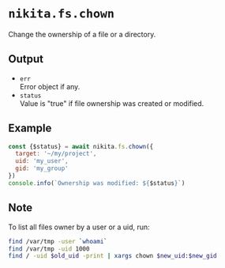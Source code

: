 
# `nikita.fs.chown`

Change the ownership of a file or a directory.

## Output

* `err`   
  Error object if any.   
* `status`   
  Value is "true" if file ownership was created or modified.   

## Example

```js
const {$status} = await nikita.fs.chown({
  target: '~/my/project',
  uid: 'my_user',
  gid: 'my_group'
})
console.info(`Ownership was modified: ${$status}`)
```

## Note

To list all files owner by a user or a uid, run:

```bash
find /var/tmp -user `whoami`
find /var/tmp -uid 1000
find / -uid $old_uid -print | xargs chown $new_uid:$new_gid
```
